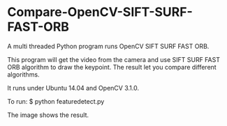 # Compare-OpenCV-SIFT-SURF-FAST-ORB
A multi threaded Python program runs OpenCV SIFT SURF FAST ORB.

This program will get the video from the camera and use SIFT SURF FAST ORB algorithm to draw the keypoint.
The result let you compare different algorithms.

It runs under Ubuntu 14.04 and OpenCV 3.1.0.

To run:
$ python featuredetect.py

The image shows the result.
